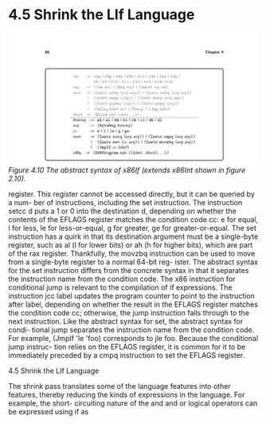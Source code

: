 # 4.5 Shrink the LIf Language

![Figure 4.10 The abstract...](images/page_80_vector_269.png)
*Figure 4.10 The abstract syntax of x86If (extends x86Int shown in figure 2.10).*

register. This register cannot be accessed directly, but it can be queried by a num- ber of instructions, including the set instruction. The instruction setcc d puts a 1 or 0 into the destination d, depending on whether the contents of the EFLAGS register matches the condition code cc: e for equal, l for less, le for less-or-equal, g for greater, ge for greater-or-equal. The set instruction has a quirk in that its destination argument must be a single-byte register, such as al (l for lower bits) or ah (h for higher bits), which are part of the rax register. Thankfully, the movzbq instruction can be used to move from a single-byte register to a normal 64-bit reg- ister. The abstract syntax for the set instruction differs from the concrete syntax in that it separates the instruction name from the condition code. The x86 instruction for conditional jump is relevant to the compilation of if expressions. The instruction jcc label updates the program counter to point to the instruction after label, depending on whether the result in the EFLAGS register matches the condition code cc; otherwise, the jump instruction falls through to the next instruction. Like the abstract syntax for set, the abstract syntax for condi- tional jump separates the instruction name from the condition code. For example, (JmpIf 'le 'foo) corresponds to jle foo. Because the conditional jump instruc- tion relies on the EFLAGS register, it is common for it to be immediately preceded by a cmpq instruction to set the EFLAGS register.

4.5 Shrink the LIf Language

The shrink pass translates some of the language features into other features, thereby reducing the kinds of expressions in the language. For example, the short- circuiting nature of the and and or logical operators can be expressed using if as

